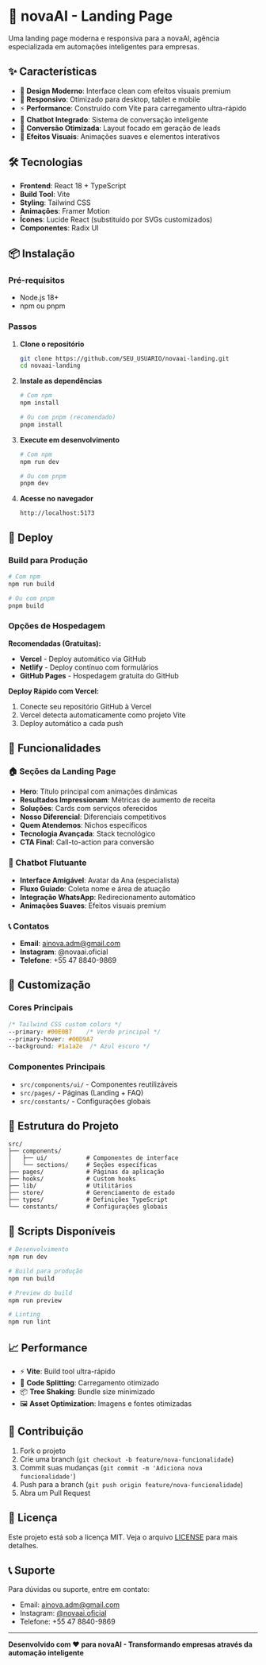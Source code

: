 # 🚀 novaAI - Landing Page

Uma landing page moderna e responsiva para a novaAI, agência especializada em automações inteligentes para empresas.

## ✨ Características

- 🎨 **Design Moderno**: Interface clean com efeitos visuais premium
- 📱 **Responsivo**: Otimizado para desktop, tablet e mobile
- ⚡ **Performance**: Construído com Vite para carregamento ultra-rápido
- 🤖 **Chatbot Integrado**: Sistema de conversação inteligente
- 🎯 **Conversão Otimizada**: Layout focado em geração de leads
- 🌈 **Efeitos Visuais**: Animações suaves e elementos interativos

## 🛠️ Tecnologias

- **Frontend**: React 18 + TypeScript
- **Build Tool**: Vite
- **Styling**: Tailwind CSS
- **Animações**: Framer Motion
- **Ícones**: Lucide React (substituído por SVGs customizados)
- **Componentes**: Radix UI

## 📦 Instalação

### Pré-requisitos
- Node.js 18+ 
- npm ou pnpm

### Passos

1. **Clone o repositório**
   ```bash
   git clone https://github.com/SEU_USUARIO/novaai-landing.git
   cd novaai-landing
   ```

2. **Instale as dependências**
   ```bash
   # Com npm
   npm install
   
   # Ou com pnpm (recomendado)
   pnpm install
   ```

3. **Execute em desenvolvimento**
   ```bash
   # Com npm
   npm run dev
   
   # Ou com pnpm
   pnpm dev
   ```

4. **Acesse no navegador**
   ```
   http://localhost:5173
   ```

## 🚀 Deploy

### Build para Produção
```bash
# Com npm
npm run build

# Ou com pnpm
pnpm build
```

### Opções de Hospedagem

**Recomendadas (Gratuitas):**
- **Vercel** - Deploy automático via GitHub
- **Netlify** - Deploy contínuo com formulários
- **GitHub Pages** - Hospedagem gratuita do GitHub

**Deploy Rápido com Vercel:**
1. Conecte seu repositório GitHub à Vercel
2. Vercel detecta automaticamente como projeto Vite
3. Deploy automático a cada push

## 📱 Funcionalidades

### 🏠 Seções da Landing Page
- **Hero**: Título principal com animações dinâmicas
- **Resultados Impressionam**: Métricas de aumento de receita
- **Soluções**: Cards com serviços oferecidos
- **Nosso Diferencial**: Diferenciais competitivos
- **Quem Atendemos**: Nichos específicos
- **Tecnologia Avançada**: Stack tecnológico
- **CTA Final**: Call-to-action para conversão

### 🤖 Chatbot Flutuante
- **Interface Amigável**: Avatar da Ana (especialista)
- **Fluxo Guiado**: Coleta nome e área de atuação
- **Integração WhatsApp**: Redirecionamento automático
- **Animações Suaves**: Efeitos visuais premium

### 📞 Contatos
- **Email**: ainova.adm@gmail.com
- **Instagram**: @novaai.oficial  
- **Telefone**: +55 47 8840-9869

## 🎨 Customização

### Cores Principais
```css
/* Tailwind CSS custom colors */
--primary: #00E0B7    /* Verde principal */
--primary-hover: #00D9A7
--background: #1a1a2e  /* Azul escuro */
```

### Componentes Principais
- `src/components/ui/` - Componentes reutilizáveis
- `src/pages/` - Páginas (Landing + FAQ)
- `src/constants/` - Configurações globais

## 📂 Estrutura do Projeto

```
src/
├── components/
│   ├── ui/           # Componentes de interface
│   └── sections/     # Seções específicas
├── pages/            # Páginas da aplicação
├── hooks/            # Custom hooks
├── lib/              # Utilitários
├── store/            # Gerenciamento de estado
├── types/            # Definições TypeScript
└── constants/        # Configurações globais
```

## 🔧 Scripts Disponíveis

```bash
# Desenvolvimento
npm run dev

# Build para produção
npm run build

# Preview do build
npm run preview

# Linting
npm run lint
```

## 📈 Performance

- ⚡ **Vite**: Build tool ultra-rápido
- 🎯 **Code Splitting**: Carregamento otimizado
- 📦 **Tree Shaking**: Bundle size minimizado
- 🖼️ **Asset Optimization**: Imagens e fontes otimizadas

## 🤝 Contribuição

1. Fork o projeto
2. Crie uma branch (`git checkout -b feature/nova-funcionalidade`)
3. Commit suas mudanças (`git commit -m 'Adiciona nova funcionalidade'`)
4. Push para a branch (`git push origin feature/nova-funcionalidade`)
5. Abra um Pull Request

## 📄 Licença

Este projeto está sob a licença MIT. Veja o arquivo [LICENSE](LICENSE) para mais detalhes.

## 📞 Suporte

Para dúvidas ou suporte, entre em contato:
- Email: ainova.adm@gmail.com
- Instagram: [@novaai.oficial](https://instagram.com/novaai.oficial)
- Telefone: +55 47 8840-9869

---

**Desenvolvido com ❤️ para novaAI - Transformando empresas através da automação inteligente** 